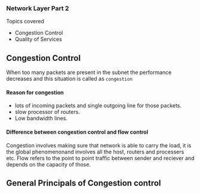 ### Network Layer Part 2

Topics covered
* Congestion Control
* Quality of Services

## Congestion Control

When too many packets are present in the subnet the performance decreases and this situation is called as ```congestion```

#### Reason for congestion
* lots of incoming packets and single outgoing line for those packets.
* slow processor of routers.
* Low bandwidth lines. 

#### Difference between congestion control and flow control

Congestion involves making sure that network is able to carry the load, it is the global phenomenonand involves all the host, routers and processers etc.
Flow refers to the point to point traffic between sender and reciever and depends on the capacity of those. 

## General Principals of Congestion control